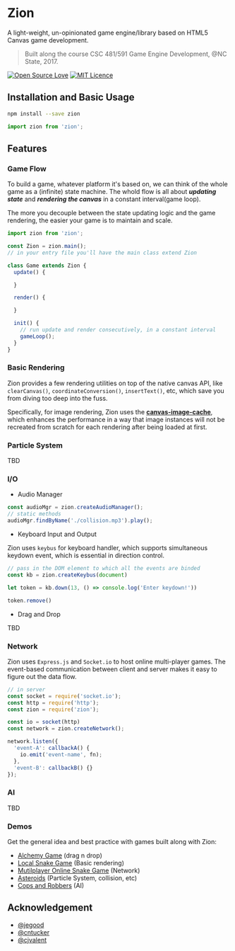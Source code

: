 # Zion

A light-weight, un-opinionated game engine/library based on HTML5 Canvas game development.

> Built along the course CSC 481/591 Game Engine Development, @NC State, 2017.

[![Open Source Love](https://badges.frapsoft.com/os/v1/open-source.svg?v=103)](https://github.com/ellerbrock/open-source-badges/)
[![MIT Licence](https://badges.frapsoft.com/os/mit/mit.svg?v=103)](https://opensource.org/licenses/mit-license.php)

## Installation and Basic Usage

```sh
npm install --save zion
```

```js
import zion from 'zion';
```

## Features

### Game Flow

To build a game, whatever platform it's based on, we can think of the whole game as a (infinite) state machine. The whold flow is all about ***updating state*** and ***rendering the canvas*** in a constant interval(game loop).

The more you decouple between the state updating logic and the game rendering, the easier your game is to maintain and scale.

```js
import zion from 'zion';

const Zion = zion.main();
// in your entry file you'll have the main class extend Zion

class Game extends Zion {
  update() {

  }

  render() {

  }

  init() {
    // run update and render consecutively, in a constant interval
    gameLoop();
  }
}
```

### Basic Rendering

Zion provides a few rendering utilities on top of the native canvas API, like `clearCanvas()`, `coordinateConversion()`, `insertText()`, etc, which save you from diving too deep into the fuss.

Specifically, for image rendering, Zion uses the [**canvas-image-cache**](https://github.com/thomasyimgit/canvas-image-cache), which enhances the performance in a way that image instances will not be recreated from scratch for each rendering after being loaded at first.

### Particle System

TBD

### I/O

* Audio Manager

<!--- The APIs of audio manager should be modified further --->

```js
const audioMgr = zion.createAudioManager();
// static methods
audioMgr.findByName('./collision.mp3').play();
```

* Keyboard Input and Output

Zion uses `keybus` for keyboard handler, which supports simultaneous keydown event, which is essential in direction control.

<!--- The APIs of keybus should be modified further --->

```js
// pass in the DOM element to which all the events are binded
const kb = zion.createKeybus(document)

let token = kb.down(13, () => console.log('Enter keydown!'))

token.remove()
```

* Drag and Drop

TBD

### Network

Zion uses `Express.js` and `Socket.io` to host online multi-player games. The event-based communication between client and server makes it easy to figure out the data flow.

<!--- The APIs should be modified further --->

```js
// in server
const socket = require('socket.io');
const http = require('http');
const zion = require('zion');

const io = socket(http)
const network = zion.createNetwork();

network.listen({
  'event-A': callbackA() {
    io.emit('event-name', fn);
  },
  'event-B': callbackB() {}
});
```

### AI

TBD

### Demos

Get the general idea and best practice with games built along with Zion:

* [Alchemy Game]() (drag n drop)
* [Local Snake Game]() (Basic rendering)
* [Mutilplayer Online Snake Game]() (Network)
* [Asteroids]() (Particle System, collision, etc)
* [Cops and Robbers]() (AI)
## Acknowledgement

* [@jegood]()
* [@cntucker]()
* [@cjvalent]()